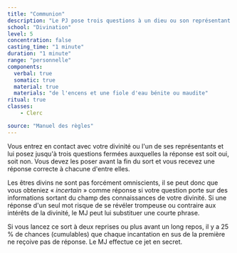 ```yaml
---
title: "Communion"
description: "Le PJ pose trois questions à un dieu ou son représentant."
school: "Divination"
level: 5
concentration: false
casting_time: "1 minute"
duration: "1 minute"
range: "personnelle"
components:
  verbal: true
  somatic: true
  material: true
  materials: "de l'encens et une fiole d'eau bénite ou maudite"
ritual: true
classes:
    - Clerc

source: "Manuel des règles"
---
```

Vous entrez en contact avec votre divinité ou l'un de ses représentants et lui posez jusqu'à trois questions fermées auxquelles la réponse est soit oui, soit non. Vous devez les poser avant la fin du sort et vous recevez une réponse correcte à chacune d'entre elles.

Les êtres divins ne sont pas forcément omniscients, il se peut donc que vous obteniez « _incertain_ » comme réponse si votre question porte sur des informations sortant du champ des connaissances de votre divinité. Si une réponse d'un seul mot risque de se révéler trompeuse ou contraire aux intérêts de la divinité, le MJ peut lui substituer une courte phrase.

Si vous lancez ce sort à deux reprises ou plus avant un long repos, il y a 25 % de chances (cumulables) que chaque incantation en sus de la première ne reçoive pas de réponse. Le MJ effectue ce jet en secret.
